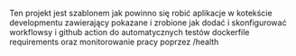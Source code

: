 Ten projekt jest szablonem jak powinno się robić aplikacje w kotekście developmentu
zawierający pokazane i zrobione jak dodać i skonfigurować workflowsy i github action
do automatycznych testów dockerfile requirements oraz monitorowanie pracy poprzez
/health